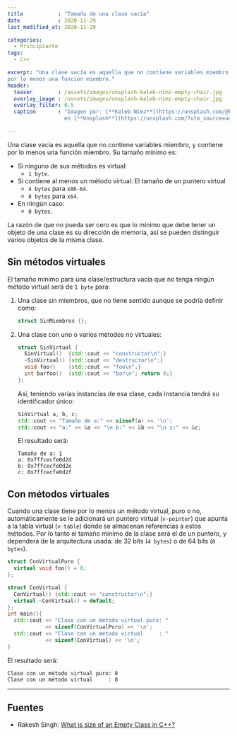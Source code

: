 ```yaml
---
title           : "Tamaño de una clase vacía"
date            : 2020-11-29
last_modified_at: 2020-11-29

categories:
  - Principiante
tags:
  - C++

excerpt: "Una clase vacía es aquella que no contiene variables miembro, y contiene
por lo menos una función miembro."
header:
  teaser        : /assets/images/unsplash-kaleb-nimz-empty-chair.jpg
  overlay_image : /assets/images/unsplash-kaleb-nimz-empty-chair.jpg
  overlay_filter: 0.5
  caption       : "Imagen por: [**Kaleb Nimz**](https://unsplash.com/@kalebnimz?utm_source=unsplash) 
                  en [**Unsplash**](https://unsplash.com/?utm_source=unsplash)"

---
```


Una clase vacía es aquella que no contiene variables miembro, y contiene
por lo menos una función miembro. Su tamaño mínimo es:
- Si ninguno de sus métodos es virtual: 
    - `1 byte`.
- Si contiene al menos un método virtual: El tamaño de un puntero virtual
    - `4 bytes` para `x86-64`.
    - `8 bytes` para  `x64`.
- En ningún caso: 
    - `0 bytes`. 

La razón de que no pueda ser cero es que lo mínimo que debe tener un objeto de 
una clase es su dirección de memoria, así se pueden distinguir varios objetos 
de la misma clase.

## Sin métodos virtuales

El tamaño mínimo para una clase/estructura vacía que no tenga ningún método virtual
será de `1 byte` para:

1. Una clase sin miembros, que no tiene sentido aunque se podría definir como:
    ```c++
    struct SinMiembros {};
    ```

2. Una clase con uno o varios métodos no virtuales:
    ```c++
    struct SinVirtual {
      SinVirtual()  {std::cout << "constructor\n";}
      ~SinVirtual() {std::cout << "destructor\n";}
      void foo()    {std::cout << "foo\n";}
      int barfoo()  {std::cout << "bar\n"; return 0;}
    };
    ```
   Así, teniendo varias instancias de esa clase, cada instancia tendrá su 
   identificador único:
    ```c++
    SinVirtual a, b, c;
    std::cout << "Tamaño de a:" << sizeof(a) << '\n';
    std::cout << "a:" << &a << "\n b:" << &b << "\n c:" << &c;
    ```
   El resultado será: 
    ```
    Tamaño de a: 1
    a: 0x7ffcecfe0d2d 
    b: 0x7ffcecfe0d2e 
    c: 0x7ffcecfe0d2f 
    ```

## Con métodos virtuales

Cuando una clase tiene por lo menos un método virtual, puro o no, automáticamente 
se le adicionará un puntero virtual (`v-pointer`) que apunta a la tabla virtual 
(`v-table`) donde se almacenan referencias a estos métodos. Por lo tanto el 
tamaño mínimo de la clase será el de un puntero, y dependerá de la arquitectura 
usada: de 32 bits (`4 bytes`) o de 64 bits (`8 bytes`).

```c++
struct ConVirtualPuro {
  virtual void foo() = 0;
};

struct ConVirtual {
  ConVirtual() {std::cout << "constructor\n";}
  virtual ~ConVirtual() = default;
};
int main(){
  std::cout << "Clase con un método virtual puro: " 
            << sizeof(ConVirtualPuro) << '\n';
  std::cout << "Clase con un método virtual     : " 
            << sizeof(ConVirtual) << '\n';
}
```

El resultado será:

    Clase con un método virtual puro: 8
    Clase con un método virtual     : 8

---

## Fuentes
- Rakesh Singh: [What is size of an Empty Class in C++?](https://www.interviewsansar.com/size-of-an-empty-class/)
